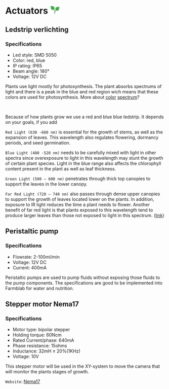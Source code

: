 # Actuators <img src="https://raw.githubusercontent.com/jp19-lafa/Documentation/master/images/branding/plant_transparent.png" alt="Logo" width="30" height="30">

## Ledstrip verlichting

### Specifications
* Led style: SMD 5050
* Color: red, blue
* IP rating: IP65
* Beam angle: 180°
* Voltage: 12V DC

Plants use light mostly for photosynthesis. The plant absorbs spectrums of light and there is a peak in the blue and red region wich means that these colors are used for photosynthesis. More about [color] [spectrum]?

<p align="center">
  <img src="">
  <img src="">
</p>

Because of how plants grow we use a red and blue blue ledstrip. It depends on your goals, if you add

`Red Light (630 -660 nm)` is essential for the growth of stems, as well as the expansion of leaves. This wavelength also regulates flowering, dormancy periods, and seed germination.

`Blue Light (400 -520 nm)` needs to be carefully mixed with light in other spectra since overexposure to light in this wavelength may stunt the growth of certain plant species. Light in the blue range also affects the chlorophyll content present in the plant as well as leaf thickness.

`Green Light (500 – 600 nm)` penetrates through thick top canopies to support the leaves in the lower canopy.

`Far Red Light (720 – 740 nm)` also passes through dense upper canopies to support the growth of leaves located lower on the plants. In addition, exposure to IR light reduces the time a plant needs to flower. Another benefit of far red light is that plants exposed to this wavelength tend to produce larger leaves than those not exposed to light in this spectrum. ([link])

## Peristaltic pump

### Specifications
* Flowrate: 2-100ml/min
* Voltage: 12V DC
* Current: 400mA

Peristaltic pumps are used to pump fluids without exposing those fluids to the pump components. The specifications are good to be implemented into Farmblab for water and nutrition.

## Stepper motor Nema17

### Specifications

* Motor type: bipolar stepper
* Holding torque: 60Ncm
* Rated Current/phase: 640mA
* Phase resistance: 15ohms
* Inductance: 32mH ± 20%(1KHz)
* Voltage: 10V

This stepper motor will be used in the XY-system to move the camera that will monitor the plants stages of growth.

`Website`: [Nema17]

[spectrum]: https://www.gardenmyths.com/led-grow-lights-color-spectrum/
[color]: https://www.gardenmyths.com/led-grow-lights-color-spectrum/
[link]: https://www.gardenmyths.com/led-grow-lights-color-spectrum/
[Nema17]: https://www.omc-stepperonline.com/nema-17-bipolar-18deg-60ncm-85ozin-064a-10v-42x42x60mm-4-wires-17hs24-0644s.html?search=nema%2017

